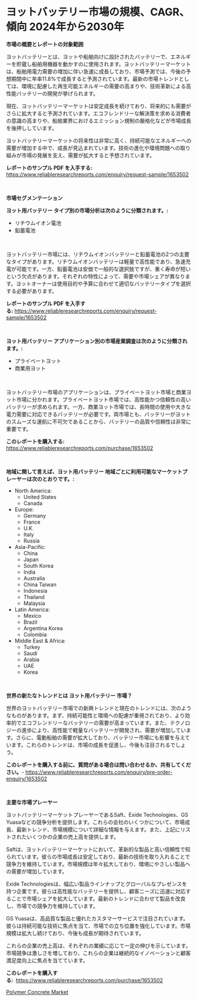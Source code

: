 <p><h1>ヨットバッテリー市場の規模、CAGR、傾向 2024年から2030年</h1></p><p><strong>市場の概要とレポートの対象範囲</strong></p>
<p><p>ヨットバッテリーとは、ヨットや船舶向けに設計されたバッテリーで、エネルギーを貯蔵し船舶用機器を動かすのに使用されます。ヨットバッテリーマーケットは、船舶用電力需要の増加に伴い急速に成長しており、市場予測では、今後の予想期間中に年率11.8%で成長すると予測されています。最新の市場トレンドとしては、環境に配慮した再生可能エネルギーの需要の高まりや、技術革新による高性能バッテリーの開発が挙げられます。</p><p>現在、ヨットバッテリーマーケットは安定成長を続けており、将来的にも需要がさらに拡大すると予測されています。エコフレンドリーな解決策を求める消費者の意識の高まりや、船舶業界におけるエミッション規制の厳格化などが市場成長を後押ししています。</p><p>ヨットバッテリーマーケットの将来性は非常に高く、持続可能なエネルギーへの需要が増加する中で、成長が見込まれています。技術の進化や環境問題への取り組みが市場の発展を支え、需要が拡大すると予想されています。</p></p>
<p><strong>レポートのサンプル PDF を入手する:</strong> <a href="https://www.reliableresearchreports.com/enquiry/request-sample/1653502">https://www.reliableresearchreports.com/enquiry/request-sample/1653502</a></p>
<p>&nbsp;</p>
<p><strong>市場セグメンテーション</strong></p>
<p><strong>ヨット用バッテリー タイプ別の市場分析は次のように分類されます。:</strong></p>
<p><ul><li>リチウムイオン電池</li><li>鉛蓄電池</li></ul></p>
<p>&nbsp;</p>
<p><p>ヨットバッテリー市場には、リチウムイオンバッテリーと鉛蓄電池の2つの主要なタイプがあります。リチウムイオンバッテリーは軽量で高性能であり、急速充電が可能です。一方、鉛蓄電池は安価で一般的な選択肢ですが、重く寿命が短いという欠点があります。それぞれの特性によって、需要や市場シェアが異なります。ヨットオーナーは使用目的や予算に合わせて適切なバッテリータイプを選択する必要があります。</p></p>
<p><strong>レポートのサンプル PDF を入手する:</strong>&nbsp;<a href="https://www.reliableresearchreports.com/enquiry/request-sample/1653502">https://www.reliableresearchreports.com/enquiry/request-sample/1653502</a></p>
<p>&nbsp;</p>
<p><strong> ヨット用バッテリー アプリケーション別の市場産業調査は次のように分類されます。:</strong></p>
<p><ul><li>プライベートヨット</li><li>商業用ヨット</li></ul></p>
<p>&nbsp;</p>
<p><p>ヨットバッテリー市場のアプリケーションは、プライベートヨット市場と商業ヨット市場に分かれます。プライベートヨット市場では、高性能かつ信頼性の高いバッテリーが求められます。一方、商業ヨット市場では、長時間の使用や大きな電力需要に対応できるバッテリーが必要です。両市場とも、バッテリーがヨットのスムーズな運航に不可欠であることから、バッテリーの品質や信頼性は非常に重要です。</p></p>
<p><strong>このレポートを購入する:</strong>&nbsp; <a href="https://www.reliableresearchreports.com/purchase/1653502">https://www.reliableresearchreports.com/purchase/1653502</a></p>
<p>&nbsp;</p>
<p><strong>地域に関して言えば、ヨット用バッテリー 地域ごとに利用可能なマーケットプレーヤーは次のとおりです。:</strong></p>
<p><ul>
    <li>
        North America:
        <ul>
            <li>United States</li>
            <li>Canada</li>
        </ul>
    </li>
    <li>
        Europe:
        <ul>
            <li>Germany</li>
            <li>France</li>
            <li>U.K.</li>
            <li>Italy</li>
            <li>Russia</li>
        </ul>
    </li>
    <li>
        Asia-Pacific:
        <ul>
            <li>China</li>
            <li>Japan</li>
            <li>South Korea</li>
            <li>India</li>
            <li>Australia</li>
            <li>China Taiwan</li>
            <li>Indonesia</li>
            <li>Thailand</li>
            <li>Malaysia</li>
        </ul>
    </li>
    <li>
        Latin America:
        <ul>
            <li>Mexico</li>
            <li>Brazil</li>
            <li>Argentina Korea</li>
            <li>Colombia</li>
        </ul>
    </li>
    <li>
        Middle East & Africa:
        <ul>
            <li>Turkey</li>
            <li>Saudi</li>
            <li>Arabia</li>
            <li>UAE</li>
            <li>Korea</li>
        </ul>
    </li>
    </ul></p>
<p>&nbsp;</p>
<p><strong>世界の新たなトレンドとは ヨット用バッテリー 市場？</strong></p>
<p><p>世界のヨットバッテリー市場での新興トレンドと現在のトレンドには、次のようなものがあります。まず、持続可能性と環境への配慮が重視されており、より効率的でエコフレンドリーなバッテリーの需要が高まっています。また、テクノロジーの進歩により、高性能で軽量なバッテリーが開発され、需要が増加しています。さらに、電動船舶の需要が拡大しており、バッテリー市場にも影響を与えています。これらのトレンドは、市場の成長を促進し、今後も注目されるでしょう。</p></p>
<p><strong>このレポートを購入する前に、質問がある場合は問い合わせるか、共有してください。</strong>- <a href="https://www.reliableresearchreports.com/enquiry/pre-order-enquiry/1653502">https://www.reliableresearchreports.com/enquiry/pre-order-enquiry/1653502</a></p>
<p>&nbsp;</p>
<p><strong>主要な市場プレーヤー</strong></p>
<p><p>ヨットバッテリーマーケットプレーヤーであるSaft、Exide Technologies、GS Yuasaなどの競争分析を提供します。これらの会社のいくつかについて、市場成長、最新トレンド、市場規模について詳細な情報を与えます。また、上記にリストされたいくつかの企業の売上高を提供します。</p><p>Saftは、ヨットバッテリーマーケットにおいて、革新的な製品と高い信頼性で知られています。彼らの市場成長は安定しており、最新の技術を取り入れることで競争力を維持しています。市場規模は年々拡大しており、環境にやさしい製品への需要が増加しています。</p><p>Exide Technologiesは、幅広い製品ラインナップとグローバルなプレゼンスを持つ企業です。彼らは高性能なバッテリーを提供し、顧客ニーズに迅速に対応することで市場シェアを拡大しています。最新のトレンドに合わせて製品を改良し、市場での競争力を維持しています。</p><p>GS Yuasaは、高品質な製品と優れたカスタマーサービスで注目されています。彼らは持続可能な技術に焦点を当て、市場での立ち位置を強化しています。市場規模は拡大し続けており、今後も成長が期待されています。</p><p>これらの企業の売上高は、それぞれの業績に応じて一定の伸びを示しています。市場競争は激しさを増しており、これらの企業は継続的なイノベーションと顧客満足度向上に焦点を当てています。</p></p>
<p><strong>このレポートを購入する:</strong>&nbsp;&nbsp;<a href="https://www.reliableresearchreports.com/purchase/1653502">https://www.reliableresearchreports.com/purchase/1653502</a></p>
<p><p><a href="https://bubble-tree-ea4.notion.site/Polymer-Concrete-Market-Offer-Valuable-Insights-into-Market-Size-Market-Share-Market-Trends-and-P-666cc9f7d85c4508a7c8fb47d19bb92e">Polymer Concrete Market</a></p></p>